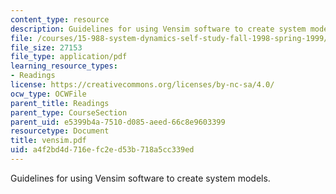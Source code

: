 ```yaml
---
content_type: resource
description: Guidelines for using Vensim software to create system models.
file: /courses/15-988-system-dynamics-self-study-fall-1998-spring-1999/a4f2bd4d716efc2ed53b718a5cc339ed_vensim.pdf
file_size: 27153
file_type: application/pdf
learning_resource_types:
- Readings
license: https://creativecommons.org/licenses/by-nc-sa/4.0/
ocw_type: OCWFile
parent_title: Readings
parent_type: CourseSection
parent_uid: e5399b4a-7510-d085-aeed-66c8e9603399
resourcetype: Document
title: vensim.pdf
uid: a4f2bd4d-716e-fc2e-d53b-718a5cc339ed
---
```

Guidelines for using Vensim software to create system models.